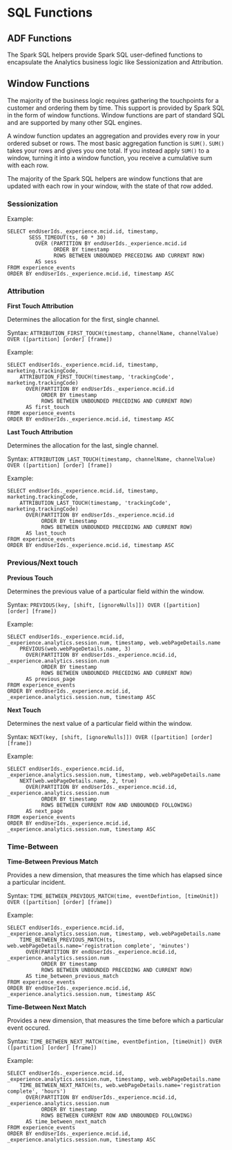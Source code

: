 # SQL Functions

## ADF Functions

The Spark SQL helpers provide Spark SQL user-defined functions to encapsulate the Analytics business logic like Sessionization and Attribution.



## Window Functions

The majority of the business logic requires gathering the touchpoints for a customer and ordering them by time. This support is provided by Spark SQL in the form of window functions. Window functions are part of standard SQL and are supported by many other SQL engines.

A window function updates an aggregation and provides every row in your ordered subset or rows. The most basic aggregation function is `SUM()`. `SUM()` takes your rows and gives you one total. If you instead apply `SUM()` to a window, turning it into a window function, you receive a cumulative sum with each row.

The majority of the Spark SQL helpers are window functions that are updated with each row in your window, with the state of that row added.

### Sessionization

Example:

```
SELECT endUserIds._experience.mcid.id, timestamp,
       SESS_TIMEOUT(ts, 60 * 30)
         OVER (PARTITION BY endUserIds._experience.mcid.id
               ORDER BY timestamp
               ROWS BETWEEN UNBOUNDED PRECEDING AND CURRENT ROW)
         AS sess
FROM experience_events
ORDER BY endUserIds._experience.mcid.id, timestamp ASC
```

### Attribution

**First Touch Attribution**

Determines the allocation for the first, single channel.

Syntax: `ATTRIBUTION_FIRST_TOUCH(timestamp, channelName, channelValue) OVER ([partition] [order] [frame])`

Example:

```
SELECT endUserIds._experience.mcid.id, timestamp, marketing.trackingCode,
    ATTRIBUTION_FIRST_TOUCH(timestamp, 'trackingCode', marketing.trackingCode)
      OVER(PARTITION BY endUserIds._experience.mcid.id
           ORDER BY timestamp
           ROWS BETWEEN UNBOUNDED PRECEDING AND CURRENT ROW)
      AS first_touch
FROM experience_events
ORDER BY endUserIds._experience.mcid.id, timestamp ASC
```

**Last Touch Attribution**

Determines the allocation for the last, single channel.

Syntax: `ATTRIBUTION_LAST_TOUCH(timestamp, channelName, channelValue) OVER ([partition] [order] [frame])`

Example:

```
SELECT endUserIds._experience.mcid.id, timestamp, marketing.trackingCode,
    ATTRIBUTION_LAST_TOUCH(timestamp, 'trackingCode', marketing.trackingCode)
      OVER(PARTITION BY endUserIds._experience.mcid.id
           ORDER BY timestamp
           ROWS BETWEEN UNBOUNDED PRECEDING AND CURRENT ROW)
      AS last_touch
FROM experience_events
ORDER BY endUserIds._experience.mcid.id, timestamp ASC
```

### Previous/Next touch

**Previous Touch**

Determines the previous value of a particular field within the window.

Syntax: `PREVIOUS(key, [shift, [ignoreNulls]]) OVER ([partition] [order] [frame])`

Example:

```
SELECT endUserIds._experience.mcid.id, _experience.analytics.session.num, timestamp, web.webPageDetails.name
    PREVIOUS(web.webPageDetails.name, 3)
      OVER(PARTITION BY endUserIds._experience.mcid.id, _experience.analytics.session.num
           ORDER BY timestamp
           ROWS BETWEEN UNBOUNDED PRECEDING AND CURRENT ROW)
      AS previous_page
FROM experience_events
ORDER BY endUserIds._experience.mcid.id, _experience.analytics.session.num, timestamp ASC
```

**Next Touch**

Determines the next value of a particular field within the window.

Syntax: `NEXT(key, [shift, [ignoreNulls]]) OVER ([partition] [order] [frame])`

Example:

```
SELECT endUserIds._experience.mcid.id, _experience.analytics.session.num, timestamp, web.webPageDetails.name
    NEXT(web.webPageDetails.name, 2, true)
      OVER(PARTITION BY endUserIds._experience.mcid.id, _experience.analytics.session.num
           ORDER BY timestamp
           ROWS BETWEEN CURRENT ROW AND UNBOUNDED FOLLOWING)
      AS next_page
FROM experience_events
ORDER BY endUserIds._experience.mcid.id, _experience.analytics.session.num, timestamp ASC
```

### Time-Between

**Time-Between Previous Match**

Provides a new dimension, that measures the time which has elapsed since a particular incident.

Syntax: `TIME_BETWEEN_PREVIOUS_MATCH(time, eventDefintion, [timeUnit]) OVER ([partition] [order] [frame])`

Example:

```
SELECT endUserIds._experience.mcid.id, _experience.analytics.session.num, timestamp, web.webPageDetails.name
    TIME_BETWEEN_PREVIOUS_MATCH(ts, web.webPageDetails.name='registration complete', 'minutes')
      OVER(PARTITION BY endUserIds._experience.mcid.id, _experience.analytics.session.num
           ORDER BY timestamp
           ROWS BETWEEN UNBOUNDED PRECEDING AND CURRENT ROW)
      AS time_between_previous_match
FROM experience_events
ORDER BY endUserIds._experience.mcid.id, _experience.analytics.session.num, timestamp ASC
```

**Time-Between Next Match**

Provides a new dimension, that measures the time before which a particular event occured.

Syntax: `TIME_BETWEEN_NEXT_MATCH(time, eventDefintion, [timeUnit]) OVER ([partition] [order] [frame])`

Example:

```
SELECT endUserIds._experience.mcid.id, _experience.analytics.session.num, timestamp, web.webPageDetails.name
    TIME_BETWEEN_NEXT_MATCH(ts, web.webPageDetails.name='registration complete', 'hours')
      OVER(PARTITION BY endUserIds._experience.mcid.id, _experience.analytics.session.num
           ORDER BY timestamp
           ROWS BETWEEN CURRENT ROW AND UNBOUNDED FOLLOWING)
      AS time_between_next_match
FROM experience_events
ORDER BY endUserIds._experience.mcid.id, _experience.analytics.session.num, timestamp ASC
```
